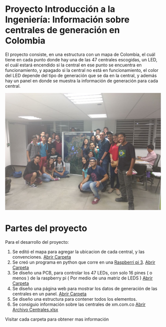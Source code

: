# Proyecto Introducción a la Ingeniería: Información sobre centrales de generación en Colombia

El proyecto consiste, en una estructura con un mapa de Colombia, el cuál tiene en cada punto donde hay una de las 47 centrales escogidas, un LED, el cuál estará encendido si la central en ese punto se encuentra en funcionamiento, y apagado si la central no está en funcionamiento, el color del LED depende del tipo de generación que se da en la central, y además hay un panel en donde se muestra la información de generación para cada central.

![Grupo Del Proyecto](6.%20Archivos/Foto.jpg)

# Partes del proyecto

Para el desarrollo del proyecto:
1. Se editó el mapa para agregar la ubicacion de cada central, y las convenciones. [Abrir Carpeta](1.%20Diseño%20mapa/)
2. Se creó un programa en python que corre en una [Raspberri pi 3](https://www.raspberrypi.org/products/raspberry-pi-3-model-b/). [Abrir Carpeta](2.%20Programación/)
3. Se diseño una PCB, para controlar los 47 LEDs, con solo 16 pines ( o menos ) de la raspberry pi ( Por medio de una matriz de LEDS ) [Abrir Carpeta](3.%20PCB/)
4. Se diseño una página web para mostrar los datos de generación de las centrales en un panel. [Abrir Carpeta](4.%20Página%20web/)
5. Se diseño una estructura para contener todos los elementos.
6. Se consiguio información sobre las centrales de xm.com.co [Abrir Archivo Centrales.xlsx](6.%20Archivos/Centrales.xlsx)

Visitar cada carpeta para obtener mas información
